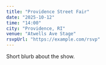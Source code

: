 ```yaml
---
title: "Providence Street Fair"
date: "2025-10-12"
time: "14:00"
city: "Providence, RI"
venue: "Atwells Ave Stage"
rsvpUrl: "https://example.com/rsvp"
---
```

Short blurb about the show.